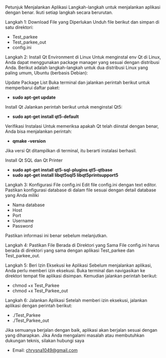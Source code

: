Petunjuk Menjalankan Aplikasi
Langkah-langkah untuk menjalankan aplikasi dengan benar. Ikuti setiap langkah secara berurutan.

Langkah 1: Download File yang Diperlukan
Unduh file berikut dan simpan di satu direktori:

- Test_parkee
- Test_parkee_out
- config.ini
  
Langkah 2: Install Qt Environment di Linux
Untuk menginstal env Qt di Linux, Anda dapat menggunakan package manager yang sesuai dengan distribusi Anda. Berikut adalah langkah-langkah untuk dua distribusi Linux yang paling umum, Ubuntu (berbasis Debian):

Update Package List
Buka terminal dan jalankan perintah berikut untuk memperbarui daftar paket:

- **sudo apt-get update**

Install Qt
Jalankan perintah berikut untuk menginstal Qt5:
- **sudo apt-get install qt5-default**
  
Verifikasi Instalasi
Untuk memeriksa apakah Qt telah diinstal dengan benar, Anda bisa menjalankan perintah:
- **qmake -version**
  
Jika versi Qt ditampilkan di terminal, itu berarti instalasi berhasil.

Install Qt SQL dan Qt Printer

- **sudo apt-get install qt5-sql-plugins qt5-qtbase**
- **sudo apt-get install libqt5sql5 libqt5printsupport5**


Langkah 3: Konfigurasi File config.ini
Edit file config.ini dengan text editor. Pastikan konfigurasi database di dalam file sesuai dengan detail database yang Anda miliki

- Nama database
- Host
- Port
- Username
- Password

Pastikan informasi ini benar sebelum melanjutkan.

Langkah 4: Pastikan File Berada di Direktori yang Sama
File config.ini harus berada di direktori yang sama dengan aplikasi Test_parkee dan Test_parkee_out.

Langkah 5: Beri Izin Eksekusi ke Aplikasi
Sebelum menjalankan aplikasi, Anda perlu memberi izin eksekusi. Buka terminal dan navigasikan ke direktori tempat file aplikasi disimpan. Kemudian jalankan perintah berikut:

- chmod +x Test_Parkee
- chmod +x Test_Parkee_out

Langkah 6: Jalankan Aplikasi
Setelah memberi izin eksekusi, jalankan aplikasi dengan perintah berikut:
- ./Test_Parkee
- ./Test_Parkee_out

Jika semuanya berjalan dengan baik, aplikasi akan berjalan sesuai dengan yang diharapkan. Jika Anda mengalami masalah atau membutuhkan dukungan teknis, silakan hubungi saya
- Email: chrysna1049@gmail.com
